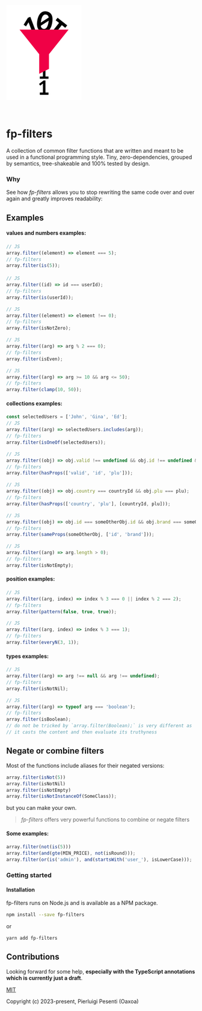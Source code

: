<p><img src="./assets/logo.png" alt="" width="200" /></p>
<p><img src="https://github.com/oaxoa/fp-filters/actions/workflows/build.yml/badge.svg" alt="" /></p>

# fp-filters

A collection of common filter functions that are written and meant to be used in a functional programming style.
Tiny, zero-dependencies, grouped by semantics, tree-shakeable and 100% tested by design.

### Why

See how _fp-filters_ allows you to stop rewriting the same code over and over again and greatly improves readability:

## Examples

#### values and numbers examples:

```js
// JS
array.filter((element) => element === 5);
// fp-filters
array.filter(is(5));

// JS
array.filter((id) => id === userId);
// fp-filters
array.filter(is(userId));
```

```js
// JS
array.filter((element) => element !== 0);
// fp-filters
array.filter(isNotZero);
```

```js
// JS
array.filter((arg) => arg % 2 === 0);
// fp-filters
array.filter(isEven);
```

```js
// JS
array.filter((arg) => arg >= 10 && arg <= 50);
// fp-filters
array.filter(clamp(10, 50));
```

#### collections examples:

```js
const selectedUsers = ['John', 'Gina', 'Ed'];
// JS
array.filter((arg) => selectedUsers.includes(arg));
// fp-filters
array.filter(isOneOf(selectedUsers));
```

```js
// JS
array.filter((obj) => obj.valid !== undefined && obj.id !== undefined && obj.plu !== undefined);
// fp-filters
array.filter(hasProps(['valid', 'id', 'plu']));
```

```js
// JS
array.filter((obj) => obj.country === countryId && obj.plu === plu);
// fp-filters
array.filter(hasProps(['country', 'plu'], [countryId, plu]));
```

```js
// JS
array.filter((obj) => obj.id === someOtherObj.id && obj.brand === someOtherObj.brand);
// fp-filters
array.filter(sameProps(someOtherObj, ['id', 'brand']));
```

```js
// JS
array.filter((arg) => arg.length > 0);
// fp-filters
array.filter(isNotEmpty);
```

#### position examples:

```js
// JS
array.filter((arg, index) => index % 3 === 0 || index % 2 === 2);
// fp-filters
array.filter(pattern(false, true, true));
```

```js
// JS
array.filter((arg, index) => index % 3 === 1);
// fp-filters
array.filter(everyN(3, 1));
```

#### types examples:

```js
// JS
array.filter((arg) => arg !== null && arg !== undefined);
// fp-filters
array.filter(isNotNil);
```

```js
// JS
array.filter((arg) => typeof arg === 'boolean');
// fp-filters
array.filter(isBoolean);
// do not be tricked by `array.filter(Boolean);` is very different as 
// it casts the content and then evaluate its truthyness
```

## Negate or combine filters

Most of the functions include aliases for their negated versions:

```js
array.filter(isNot(5))
array.filter(isNotNil)
array.filter(isNotEmpty)
array.filter(isNotInstanceOf(SomeClass));
```

but you can make your own.

> _fp-filters_ offers very powerful functions to combine or negate filters

#### Some examples:

```js
array.filter(not(is(5)))
array.filter(and(gte(MIN_PRICE), not(isRound)));
array.filter(or(is('admin'), and(startsWith('user_'), isLowerCase)));
```

### Getting started

#### Installation

fp-filters runs on Node.js and is available as a NPM package.

```bash
npm install --save fp-filters
```

or

```bash
yarn add fp-filters
```

## Contributions

Looking forward for some help, **especially with the TypeScript annotations which is currently just a draft**.

[MIT](https://opensource.org/licenses/MIT)

Copyright (c) 2023-present, Pierluigi Pesenti (Oaxoa)